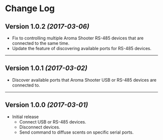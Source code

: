Change Log
===

Version 1.0.2 *(2017-03-06)*
--- 
* Fix to controlling multiple Aroma Shooter RS-485 devices that are connected to the same time.
* Update the feature of discovering available ports for RS-485 devices.
---
Version 1.0.1 *(2017-03-02)*
---
* Discover available ports that Aroma Shooter USB or RS-485 devices are connected to.

---
Version 1.0.0  *(2017-03-01)*
---
* Initial release
  * Connect USB or RS-485 devices.
  * Disconnect devices.
  * Send command to diffuse scents on specific serial ports.
